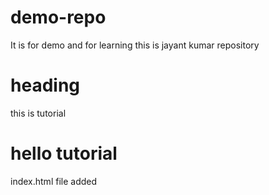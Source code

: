 # demo-repo
It is for demo and for learning
this is jayant kumar repository

# heading

this is tutorial

# hello tutorial

index.html file added